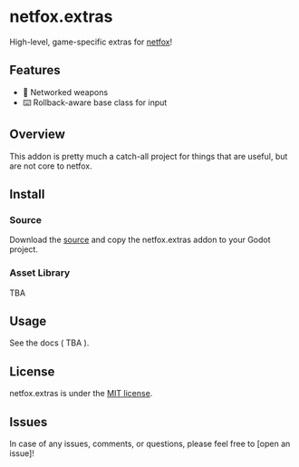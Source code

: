 # netfox.extras

High-level, game-specific extras for [netfox]!

## Features

* 🔫 Networked weapons
* ⌨️  Rollback-aware base class for input

## Overview

This addon is pretty much a catch-all project for things that are useful, but
are not core to netfox.

## Install

### Source

Download the [source] and copy the netfox.extras addon to your Godot project.

### Asset Library

TBA

## Usage

See the docs ( TBA ).

## License

netfox.extras is under the [MIT license](LICENSE).

## Issues

In case of any issues, comments, or questions, please feel free to [open an issue]!

[netfox]: https://github.com/foxssake/netfox
[source]: https://github.com/foxssake/netfox/archive/refs/heads/main.zip

